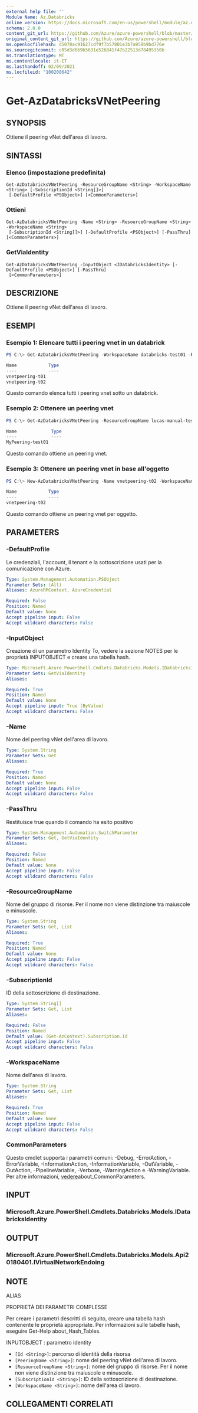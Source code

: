 ```yaml
---
external help file: ''
Module Name: Az.Databricks
online version: https://docs.microsoft.com/en-us/powershell/module/az.databricks/get-azdatabricksvnetpeering
schema: 2.0.0
content_git_url: https://github.com/Azure/azure-powershell/blob/master/src/Databricks/help/Get-AzDatabricksVNetPeering.md
original_content_git_url: https://github.com/Azure/azure-powershell/blob/master/src/Databricks/help/Get-AzDatabricksVNetPeering.md
ms.openlocfilehash: d5078ac91627cdf9f7b57801e3b7a958b9bd776e
ms.sourcegitcommit: c05d3d669b5631e526841f47b22513d78495350b
ms.translationtype: MT
ms.contentlocale: it-IT
ms.lasthandoff: 02/09/2021
ms.locfileid: "100208642"
---
```

# Get-AzDatabricksVNetPeering

## SYNOPSIS
Ottiene il peering vNet dell'area di lavoro.

## SINTASSI

### Elenco (impostazione predefinita)
```
Get-AzDatabricksVNetPeering -ResourceGroupName <String> -WorkspaceName <String> [-SubscriptionId <String[]>]
 [-DefaultProfile <PSObject>] [<CommonParameters>]
```

### Ottieni
```
Get-AzDatabricksVNetPeering -Name <String> -ResourceGroupName <String> -WorkspaceName <String>
 [-SubscriptionId <String[]>] [-DefaultProfile <PSObject>] [-PassThru] [<CommonParameters>]
```

### GetViaIdentity
```
Get-AzDatabricksVNetPeering -InputObject <IDatabricksIdentity> [-DefaultProfile <PSObject>] [-PassThru]
 [<CommonParameters>]
```

## DESCRIZIONE
Ottiene il peering vNet dell'area di lavoro.

## ESEMPI

### Esempio 1: Elencare tutti i peering vnet in un databrick
```powershell
PS C:\> Get-AzDatabricksVNetPeering -WorkspaceName databricks-test01 -ResourceGroupName lucas-manual-test

Name            Type
----            ----
vnetpeering-t01
vnetpeering-t02
```

Questo comando elenca tutti i peering vnet sotto un databrick.

### Esempio 2: Ottenere un peering vnet
```powershell
PS C:\> Get-AzDatabricksVNetPeering -ResourceGroupName lucas-manual-test -WorkspaceName databricks-test01 -PeeringName MyPeering-test01

Name             Type
----             ----
MyPeering-test01
```

Questo comando ottiene un peering vnet.

### Esempio 3: Ottenere un peering vnet in base all'oggetto
```powershell
PS C:\> New-AzDatabricksVNetPeering -Name vnetpeering-t02 -WorkspaceName databricks-test01 -ResourceGroupName lucas-manual-test -RemoteVirtualNetworkId '/subscriptions/xxxxx-xxxx-xxx-xxxxx/resourceGroups/azure-manual-test/providers/Microsoft.Network/virtualNetworks/vnet-test02' | Get-AzDatabricksVNetPeering

Name            Type
----            ----
vnetpeering-t02
```

Questo comando ottiene un peering vnet per oggetto.

## PARAMETERS

### -DefaultProfile
Le credenziali, l'account, il tenant e la sottoscrizione usati per la comunicazione con Azure.

```yaml
Type: System.Management.Automation.PSObject
Parameter Sets: (All)
Aliases: AzureRMContext, AzureCredential

Required: False
Position: Named
Default value: None
Accept pipeline input: False
Accept wildcard characters: False
```

### -InputObject
Creazione di un parametro Identity To, vedere la sezione NOTES per le proprietà INPUTOBJECT e creare una tabella hash.

```yaml
Type: Microsoft.Azure.PowerShell.Cmdlets.Databricks.Models.IDatabricksIdentity
Parameter Sets: GetViaIdentity
Aliases:

Required: True
Position: Named
Default value: None
Accept pipeline input: True (ByValue)
Accept wildcard characters: False
```

### -Name
Nome del peering vNet dell'area di lavoro.

```yaml
Type: System.String
Parameter Sets: Get
Aliases:

Required: True
Position: Named
Default value: None
Accept pipeline input: False
Accept wildcard characters: False
```

### -PassThru
Restituisce true quando il comando ha esito positivo

```yaml
Type: System.Management.Automation.SwitchParameter
Parameter Sets: Get, GetViaIdentity
Aliases:

Required: False
Position: Named
Default value: None
Accept pipeline input: False
Accept wildcard characters: False
```

### -ResourceGroupName
Nome del gruppo di risorse.
Per il nome non viene distinzione tra maiuscole e minuscole.

```yaml
Type: System.String
Parameter Sets: Get, List
Aliases:

Required: True
Position: Named
Default value: None
Accept pipeline input: False
Accept wildcard characters: False
```

### -SubscriptionId
ID della sottoscrizione di destinazione.

```yaml
Type: System.String[]
Parameter Sets: Get, List
Aliases:

Required: False
Position: Named
Default value: (Get-AzContext).Subscription.Id
Accept pipeline input: False
Accept wildcard characters: False
```

### -WorkspaceName
Nome dell'area di lavoro.

```yaml
Type: System.String
Parameter Sets: Get, List
Aliases:

Required: True
Position: Named
Default value: None
Accept pipeline input: False
Accept wildcard characters: False
```

### CommonParameters
Questo cmdlet supporta i parametri comuni: -Debug, -ErrorAction, -ErrorVariable, -InformationAction, -InformationVariable, -OutVariable, -OutAction, -PipelineVariable, -Verbose, -WarningAction e -WarningVariable. Per altre informazioni, [vedere](http://go.microsoft.com/fwlink/?LinkID=113216)about_CommonParameters.

## INPUT

### Microsoft.Azure.PowerShell.Cmdlets.Databricks.Models.IDatabricksIdentity

## OUTPUT

### Microsoft.Azure.PowerShell.Cmdlets.Databricks.Models.Api20180401.IVirtualNetworkEndoing

## NOTE

ALIAS

PROPRIETÀ DEI PARAMETRI COMPLESSE

Per creare i parametri descritti di seguito, creare una tabella hash contenente le proprietà appropriate. Per informazioni sulle tabelle hash, eseguire Get-Help about_Hash_Tables.


INPUTOBJECT <IDatabricksIdentity> : parametro identity
  - `[Id <String>]`: percorso di identità della risorsa
  - `[PeeringName <String>]`: nome del peering vNet dell'area di lavoro.
  - `[ResourceGroupName <String>]`: nome del gruppo di risorse. Per il nome non viene distinzione tra maiuscole e minuscole.
  - `[SubscriptionId <String>]`: ID della sottoscrizione di destinazione.
  - `[WorkspaceName <String>]`: nome dell'area di lavoro.

## COLLEGAMENTI CORRELATI

